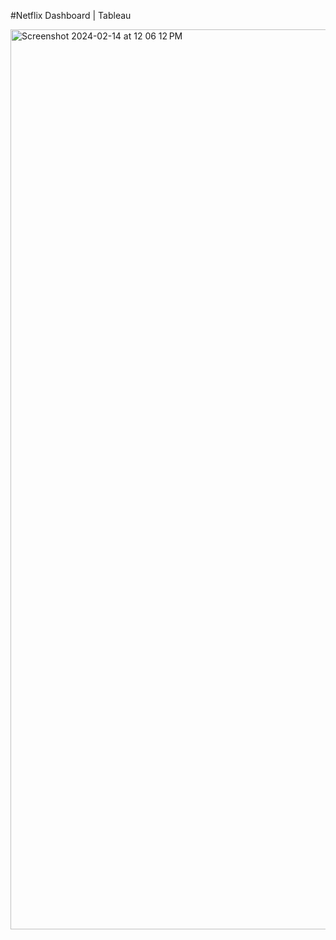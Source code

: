 #Netflix Dashboard | Tableau

<img width="1440" alt="Screenshot 2024-02-14 at 12 06 12 PM" src="https://github.com/raiigauravv/Netflix-Dashboard/assets/145487525/959785a6-2aac-4d33-9c45-de418781c26d">


